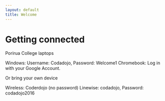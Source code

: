 ```yaml
---
layout: default
title: Welcome
---
```


# Getting connected

Porirua College laptops

Windows: Username: Codadojo, Password: Welcome1
Chromebook: Log in with your Google Account.

Or bring your own device


Wireless: Coderdojo (no password)
Linewise: codadojo, Password: codadojo2016
